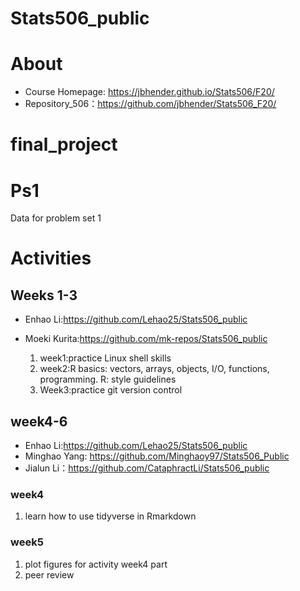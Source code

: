 # Stats506_public
# About
- Course Homepage: https://jbhender.github.io/Stats506/F20/
- Repository_506：https://github.com/jbhender/Stats506_F20/
# final_project
# Ps1
Data for problem set 1
# Activities
## Weeks 1-3
- Enhao Li:https://github.com/Lehao25/Stats506_public
- Moeki Kurita:https://github.com/mk-repos/Stats506_public

  1. week1:practice Linux shell skills
  2. week2:R basics: vectors, arrays, objects, I/O, functions, programming. R: style guidelines
  3. Week3:practice git version control
## week4-6
- Enhao Li:https://github.com/Lehao25/Stats506_public
- Minghao Yang: https://github.com/Minghaoy97/Stats506_Public
- Jialun Li：https://github.com/CataphractLi/Stats506_public
### week4
1. learn how to use tidyverse in Rmarkdown
### week5 
1. plot figures for activity week4 part
2. peer review
